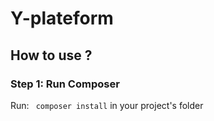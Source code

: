 # Y-plateform

## How to use ?

### Step 1: Run Composer

Run: ` composer install` in your project's folder
